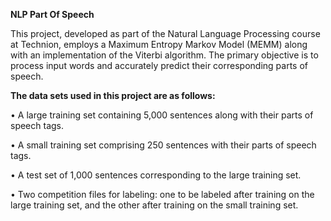 **NLP Part Of Speech**

This project, developed as part of the Natural Language Processing course at Technion,
employs a Maximum Entropy Markov Model (MEMM) along with an implementation of the Viterbi algorithm.
The primary objective is to process input words and accurately predict their corresponding parts of speech.


**The data sets used in this project are as follows:**

• A large training set containing 5,000 sentences along with their parts of speech tags.

• A small training set comprising 250 sentences with their parts of speech tags.

• A test set of 1,000 sentences corresponding to the large training set.

• Two competition files for labeling: one to be labeled after training on the large training set, and the other after training on the small training set.
